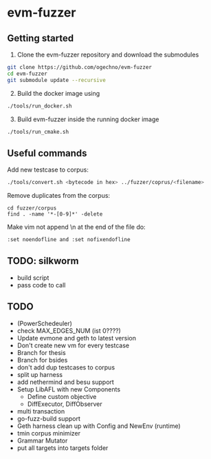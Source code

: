 # evm-fuzzer
## Getting started
1. Clone the evm-fuzzer repository and download the submodules
```bash
git clone https://github.com/ogechno/evm-fuzzer
cd evm-fuzzer
git submodule update --recursive
```
2. Build the docker image using
```bash
./tools/run_docker.sh
```
3. Build evm-fuzzer inside the running docker image
```bash
./tools/run_cmake.sh
```

## Useful commands
Add new testcase to corpus:
```bash
./tools/convert.sh <bytecode in hex> ../fuzzer/coprus/<filename> 
```
Remove duplicates from the corpus:
```
cd fuzzer/corpus
find . -name '*-[0-9]*' -delete
```
Make vim not append \n at the end of the file do:
```bash
:set noendofline and :set nofixendofline 
```

## TODO: silkworm
- build script
- pass code to call

## TODO
- (PowerSchedeuler)
- check MAX_EDGES_NUM (ist 0????)
- Update evmone and geth to latest version
- Don't create new vm for every testcase
- Branch for thesis
- Branch for bsides
- don't add dup testcases to corpus
- split up harness
- add nethermind and besu support
- Setup LibAFL with new Components
    - Define custom objective
    - DiffExecutor, DiffObserver
- multi transaction
- go-fuzz-build support
- Geth harness clean up with Config and NewEnv (runtime)
- tmin corpus minimizer
- Grammar Mutator
- put all targets into targets folder
